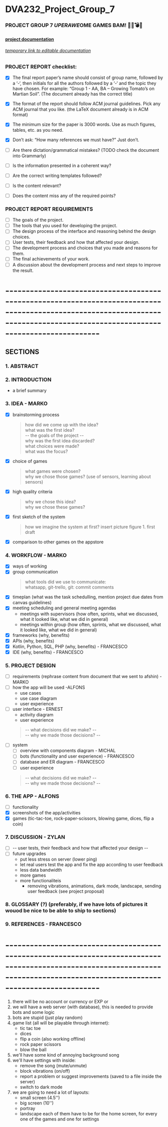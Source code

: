 # DVA232_Project_Group_7

### PROJECT GROUP 7 $UPER AWE$OME GAMES BAM! 🔫🔪💣💥
#### [project documentation](https://www.overleaf.com/read/pbyrtqhvntxm)
###### [temporary link to editable documentation](https://www.overleaf.com/project/5fda128759085f43cd4840fd)

### PROJECT REPORT checklist:
- [x] The final report paper’s name should consist of group name, followed by a ‘-‘, then initials for all the authors followed by a ‘-‘ and the topic they have chosen. For example: “Group 1 - AA, BA – Growing Tomato’s on Martian Soil”. (The document already has the correct title)
- [x] The format of the report should follow ACM journal guidelines. Pick any ACM journal that you like. (the LaTeX document already is in ACM format)
- [x] The minimum size for the paper is 3000 words. Use as much figures, tables, etc. as you need.
- [x] Don’t ask: “How many references we must have?” Just don’t.
- [ ] Are there dictation/grammatical mistakes? (TODO check the document into Grammarly)
- [ ] Is the information presented in a coherent way?
- [ ] Are the correct writing templates followed?
- [ ] Is the content relevant?
- [ ] Does the content miss any of the required points?


### PROJECT REPORT REQUIREMENTS
- [ ] The goals of the project.
- [ ] The tools that you used for developing the project.
- [ ] The design process of the interface and reasoning behind the design choices.
- [ ] User tests, their feedback and how that affected your design.
- [ ] The development process and choices that you made and reasons for them.
- [ ] The final achievements of your work.
- [ ] A discussion about the development process and next steps to improve the result.

# -------------------------------------------------------------------------------------------------------------------------------------------------------------------------------

## SECTIONS
### 1. ABSTRACT
### 2. INTRODUCTION 
- a brief summary
### 3. IDEA - MARKO
- [x] brainstorming process
	> how did we come up with the idea? </br>
	> what was the first idea? </br>
	> -- the goals of the project -- </br>
	> why was the first idea discarded? </br>
	> what choices were made? </br>
	> what was the focus? </br>
- [x] choice of games
	> what games were chosen? </br>
	> why we chose those games? (use of sensors, learning about sensors) </br>
- [x] high quality criteria
	> why we chose this idea? </br>
	> why we chose these games? </br>
- [x] first sketch of the system
	> how we imagine the system at first?
	> insert  picture figure 1. first draft
- [x] comparison to other games on the appstore
### 4. WORKFLOW - MARKO
- [x] ways of working
- [x] group communication
	> what tools did we use to communicate: </br>
	> whatsapp, git-trello, git: commit comments </br>
- [x] timeplan (what was the task schedulling, mention project due dates from canvas guidelines)
- [x] meeting scheduling and general meeting agendas
	- meetings with supervisors (how often, sprints, what we discussed, what it looked like, what we did in general)
	- meetings within group (how often, sprints, what we discussed, what it looked like, what we did in general)
- [x] frameworks (why, benefits)
- [x] APIs (why, benefits)
- [x] Kotlin, Python, SQL, PHP (why, benefits) - FRANCESCO
- [x] IDE (why, benefits) - FRANCESCO
### 5. PROJECT DESIGN
- [ ] requirements (rephrase content from document that we sent to afshin) -MARKO
- [ ] how the app will be used -ALFONS
	- use cases
	- use case diagram
	- user experience
- [ ] user interface - ERNEST
	- activity diagram
	- user experience
	> -- what decisions did we make? -- </br>
	> -- why we made those decisions? -- </br>
- [ ] system
	- [ ] overview with components diagram - MICHAL
	- [ ] bots (functionality and user experience) - FRANCESCO
	- [ ] database and ER diagram - FRANCESCO
	- [ ] user experience
	>-- what decisions did we make? -- </br>
	>-- why we made those decisions? -- </br>
### 6. THE APP - ALFONS
- [ ] functionality
- [x] screenshots of the app/activities
- [x] games (tic-tac-toe, rock-paper-scissors, blowing game, dices, flip a coin)
### 7. DISCUSSION - ZYLAN
- [ ] -- user tests, their feedback and how that affected your design --
- [ ] future upgrades
	- put less stress on server (lower ping)
	- let real users test the app and fix the app according to user feedback
	- less data bandwidth
	- more games
	- more functionaliteis
		- removing vibrations, animations, dark mode, landscape, sending user feedback (see project proposal)
### 8. GLOSSARY (?) (preferably, if we have lots of pictures it wouod be nice to be able to ship to sections)
### 9. REFERENCES - FRANCESCO

# -------------------------------------------------------------------------------------------------------------------------------------------------------------------------------

1. there will be no account or currency or EXP or <add similar things here>
2. we will have a web server (with database), this is needed to provide bots and
	some logic
3. bots are stupid (just play random)
4. game list (all will be playable through internet):
	- tic tac toe
	- dices
	- flip a coin (also working offline)
	- rock paper scissors
	- blow the ball
5. we'll have some kind of annoying background song	
6. we'll have settings with inside:
	- remove the song (mute/unmute)
	- block vibrations (on/off)
	- report a problem or suggest improvements (saved to a file inside the server)
	- switch to dark mode
7. we are going to need a lot of layouts:
	- small screen (4.5'')
	- big screen (10'')
	- portray
	- landscape
   each of them have to be for the home screen,
   for every one of the games and one for settings

